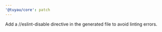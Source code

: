 ```yaml
---
'@tuyau/core': patch
---
```


Add a //eslint-disable directive in the generated file to avoid linting errors.

